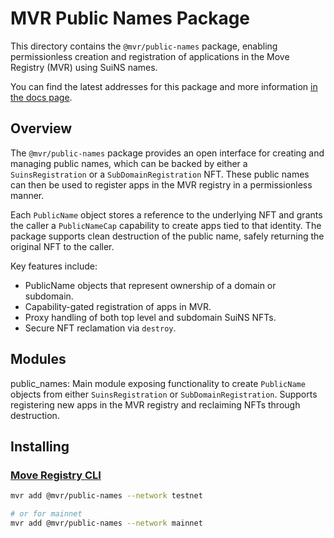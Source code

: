 # MVR Public Names Package

This directory contains the `@mvr/public-names` package, enabling permissionless creation and registration of applications in the Move Registry (MVR) using SuiNS names.

You can find the latest addresses for this package and more information [in the docs page](https://docs.suins.io/move-registry).

## Overview

The `@mvr/public-names` package provides an open interface for creating and managing public names, which can be backed by either a `SuinsRegistration` or a `SubDomainRegistration` NFT. These public names can then be used to register apps in the MVR registry in a permissionless manner.

Each `PublicName` object stores a reference to the underlying NFT and grants the caller a `PublicNameCap` capability to create apps tied to that identity. The package supports clean destruction of the public name, safely returning the original NFT to the caller.

Key features include:

-   PublicName objects that represent ownership of a domain or subdomain.
-   Capability-gated registration of apps in MVR.
-   Proxy handling of both top level and subdomain SuiNS NFTs.
-   Secure NFT reclamation via `destroy`.

## Modules

public_names: Main module exposing functionality to create `PublicName` objects from either `SuinsRegistration` or `SubDomainRegistration`. Supports registering new apps in the MVR registry and reclaiming NFTs through destruction.

## Installing

### [Move Registry CLI](https://docs.mvr.app/move-registry)

```bash
mvr add @mvr/public-names --network testnet

# or for mainnet
mvr add @mvr/public-names --network mainnet
```

